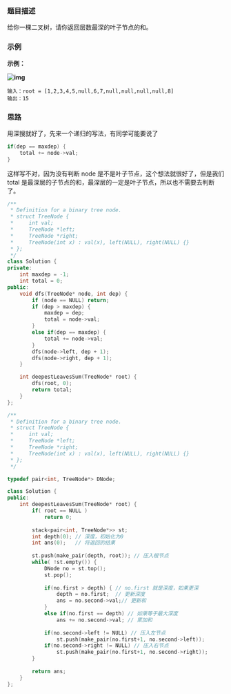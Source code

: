 

### 题目描述

给你一棵二叉树，请你返回层数最深的叶子节点的和。

### 示例

**示例：**

**![img](https://assets.leetcode-cn.com/aliyun-lc-upload/uploads/2019/12/28/1483_ex1.png)**

```
输入：root = [1,2,3,4,5,null,6,7,null,null,null,null,8]
输出：15
```

### 思路

用深搜就好了，先来一个递归的写法，有同学可能要说了

```C++
if(dep == maxdep) {
	total += node->val;
}
```

这样写不对，因为没有判断 node 是不是叶子节点，这个想法就很好了，但是我们 total 是最深层的子节点的和，最深层的一定是叶子节点，所以也不需要去判断了。

```C++
/**
 * Definition for a binary tree node.
 * struct TreeNode {
 *     int val;
 *     TreeNode *left;
 *     TreeNode *right;
 *     TreeNode(int x) : val(x), left(NULL), right(NULL) {}
 * };
 */
class Solution {
private:
    int maxdep = -1;
    int total = 0;
public:
    void dfs(TreeNode* node, int dep) {
        if (node == NULL) return;
        if (dep > maxdep) {
            maxdep = dep;
            total = node->val;
        }
        else if(dep == maxdep) {
            total += node->val;
        }
        dfs(node->left, dep + 1);
        dfs(node->right, dep + 1);
    }

    int deepestLeavesSum(TreeNode* root) {
        dfs(root, 0);
        return total;
    }
};
```

```C++
/**
 * Definition for a binary tree node.
 * struct TreeNode {
 *     int val;
 *     TreeNode *left;
 *     TreeNode *right;
 *     TreeNode(int x) : val(x), left(NULL), right(NULL) {}
 * };
 */

typedef pair<int, TreeNode*> DNode;

class Solution {
public:
    int deepestLeavesSum(TreeNode* root) {
		if( root == NULL )
			return 0;
		
		stack<pair<int, TreeNode*>> st;
		int depth(0); // 深度，初始化为0
		int ans(0);   // 将返回的结果
		
		st.push(make_pair(depth, root)); // 压入根节点
		while( !st.empty()) {
			DNode no = st.top();
			st.pop();
			
			if(no.first > depth) { // no.first 就是深度，如果更深
				depth = no.first;  // 更新深度
				ans = no.second->val;// 更新和
			}
			else if(no.first == depth) // 如果等于最大深度
				ans += no.second->val; // 累加和
			
			if(no.second->left != NULL) // 压入左节点
				st.push(make_pair(no.first+1, no.second->left));
			if(no.second->right != NULL) // 压入右节点
				st.push(make_pair(no.first+1, no.second->right));
		}
		
		return ans;
    }
};
```

